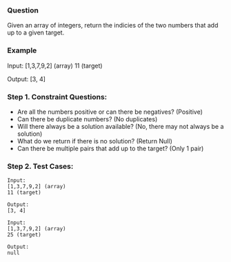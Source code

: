 ### Question

Given an array of integers, return the indicies of the two numbers that add up to a given target.

### Example

Input:
[1,3,7,9,2] (array)
11 (target)

Output:
[3, 4]

### Step 1. Constraint Questions:

-   Are all the numbers positive or can there be negatives? (Positive)
-   Can there be duplicate numbers? (No duplicates)
-   Will there always be a solution available? (No, there may not always be a solution)
-   What do we return if there is no solution? (Return Null)
-   Can there be multiple pairs that add up to the target? (Only 1 pair)

### Step 2. Test Cases:

```
Input:
[1,3,7,9,2] (array)
11 (target)

Output:
[3, 4]
```

```
Input:
[1,3,7,9,2] (array)
25 (target)

Output:
null
```
